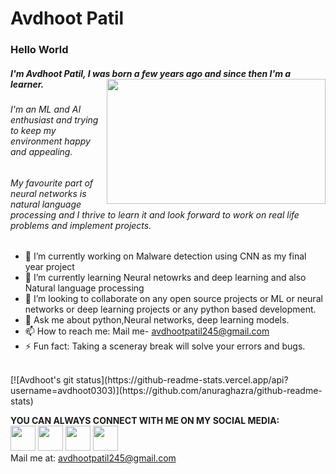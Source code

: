 # Avdhoot Patil

### Hello World
##### I'm Avdhoot Patil, I was born a few years ago and since then I'm a learner. <img src = "https://magiccopy.xyz/assets/images/hadder.gif" align = "right" height =200 width = 350>
###### I'm an ML and AI enthusiast and trying to keep my environment happy and appealing. 
###### My favourite part of  neural networks is natural language processing and I thrive to learn it and look forward to work on real life problems and implement projects.





* 🔭 I’m currently working on Malware detection using CNN as my final year project
* 🌱 I’m currently learning Neural netowrks and deep learning  and also Natural language processing
* 👯 I’m looking to collaborate on any open source projects or ML or neural networks or deep learning projects or any python based development.
* 💬 Ask me about python,Neural networks, deep learning models. 
* 📫 How to reach me: Mail me- avdhootpatil245@gmail.com 
* ⚡ Fun fact: Taking a sceneray break will solve your errors and bugs.

<br>
[![Avdhoot's git status](https://github-readme-stats.vercel.app/api?username=avdhoot0303)](https://github.com/anuraghazra/github-readme-stats)



**YOU CAN ALWAYS CONNECT WITH ME ON MY SOCIAL MEDIA:**<br>
<a href="https://www.instagram.com/awwdudee_/"><img src ="https://media1.giphy.com/media/SwyH7oWi2vhkOjCwiJ/200.gif" width=40 height=40></a>
<a href="https://github.com/avdhoot0303"><img src = "https://octodex.github.com/images/daftpunktocat-guy.gif" width =40 height =40 ></a>
<a href = "https://www.linkedin.com/in/avdhoot-patil-419689148/"><img src = "https://i1.wp.com/www.owlishcommunications.com/thewisdomzone/wp-content/uploads/LINKEDIN-LOGO-2-Animated-Pulsating.gif?fit=500%2C500&ssl=1=" width=40 height=40 ></a>
<a href = "https://twitter.com/imightsayjokes"><img src = "https://media0.giphy.com/media/M9O6ePwNJ58UMF1Rvq/giphy.gif" width = 40 height = 40 ></a>
<br> Mail me at: avdhootpatil245@gmail.com
<!--
**avdhoot0303/avdhoot0303** is a ✨ _special_ ✨ repository because its `README.md` (this file) appears on your GitHub profile.

Here are some ideas to get you started:

